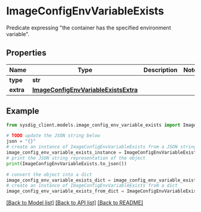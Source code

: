 # ImageConfigEnvVariableExists

Predicate expressing \"the container has the specified environment variable\". 

## Properties

Name | Type | Description | Notes
------------ | ------------- | ------------- | -------------
**type** | **str** |  | 
**extra** | [**ImageConfigEnvVariableExistsExtra**](ImageConfigEnvVariableExistsExtra.md) |  | 

## Example

```python
from sysdig_client.models.image_config_env_variable_exists import ImageConfigEnvVariableExists

# TODO update the JSON string below
json = "{}"
# create an instance of ImageConfigEnvVariableExists from a JSON string
image_config_env_variable_exists_instance = ImageConfigEnvVariableExists.from_json(json)
# print the JSON string representation of the object
print(ImageConfigEnvVariableExists.to_json())

# convert the object into a dict
image_config_env_variable_exists_dict = image_config_env_variable_exists_instance.to_dict()
# create an instance of ImageConfigEnvVariableExists from a dict
image_config_env_variable_exists_from_dict = ImageConfigEnvVariableExists.from_dict(image_config_env_variable_exists_dict)
```
[[Back to Model list]](../README.md#documentation-for-models) [[Back to API list]](../README.md#documentation-for-api-endpoints) [[Back to README]](../README.md)



